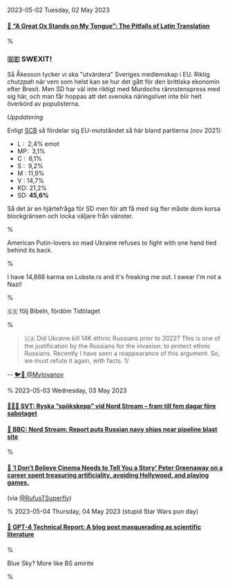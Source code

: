 2023-05-02 Tuesday, 02 May 2023

#### [🔗 “A Great Ox Stands on My Tongue”: The Pitfalls of Latin Translation](https://antigonejournal.com/2021/06/pitfalls-latin-translation/)

%

### &#x1F1F8;&#x1F1EA; SWEXIT!

Så Åkesson tycker vi ska "utvärdera" Sveriges medlemskap i EU. Riktig *chutzpah* när vem som helst kan se hur det gått för den brittiska ekonomin efter Brexit. Men SD har väl inte riktigt med Murdochs rännstenspress med sig här, och man får hoppas att det svenska näringslivet inte blir helt överkörd av populisterna.

*Uppdatering*

Enligt [SCB](https://www.europaportalen.se/2021/12/scb-nagot-minskat-eu-motstand-i-sverige) så fördelar sig EU-motståndet så här bland partierna (nov 2021):

* L&nbsp;: &nbsp;2,4% emot
* MP: &nbsp;3,1% 
* C&nbsp;: &nbsp;6,1%
* S&nbsp;: &nbsp;9,2%
* M&nbsp;: 11,9%
* V&nbsp;: 14,7%
* KD: 21,2%
* SD: **45,6%**

Så det är en hjärtefråga för SD men för att få med sig fler måste dom korsa blockgränsen och locka väljare från vänster. 

%

American Putin-lovers so mad Ukraine refuses to fight with one hand tied behind its back. 

%

I have 14,888 karma on Lobste.rs and it's freaking me out. I swear I'm not a Nazi!

%

&#x1F1F8;&#x1F1EA; följ Bibeln, fördöm Tidölaget

%

> &#x1F1FA;&#x1F1E6; Did Ukraine kill 14K ethnic Russians prior to 2022? This is one of the justification by the Russians for the invasion: to protect ethnic Russians. Recently I have seen a reappearance of this argument. So, we must refute it again, with facts. 1/

-- [🐦🧵 @Mylovanov](https://twitter.com/Mylovanov/status/1653391410362548225) 

%
2023-05-03 Wednesday, 03 May 2023

#### [🔗&#x1F1F8;&#x1F1EA; SVT: Ryska ”spökskepp” vid Nord Stream – fram till fem dagar före sabotaget](https://www.svt.se/nyheter/granskning/ug/avslojar-ryska-spokskepp-vid-nord-stream-fram-till-fem-dagar-fore-sabotaget)

#### [🔗 BBC: Nord Stream: Report puts Russian navy ships near pipeline blast site](https://www.bbc.com/news/world-europe-65461401)

%

#### [🔗 ‘I Don’t Believe Cinema Needs to Tell You a Story’ Peter Greenaway on a career spent treasuring artificiality, avoiding Hollywood, and playing games.](https://www.vulture.com/2023/05/peter-greenaway-on-drowning-by-numbers-and-his-long-career.html)

(via [@RufusTSuperfly](https://twitter.com/RufusTSuperfly/status/1653772769727852545?s=20))

%
2023-05-04 Thursday, 04 May 2023 (stupid Star Wars pun day)

#### [🔗 GPT-4 Technical Report: A blog post masquerading as scientific literature](https://numbersallthewaydown.com/2023/04/06/gpt-4-technical-report-a-blog-post-masquerading-as-scientific-literature/)

%

Blue Sky? More like BS amirite

%
